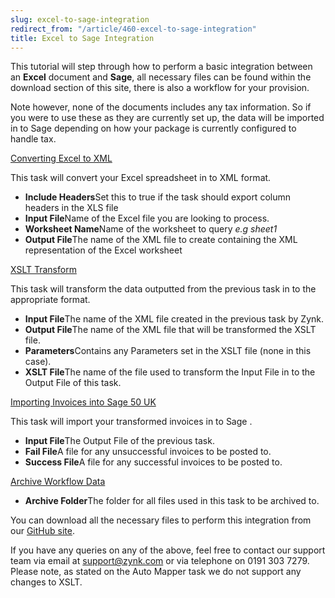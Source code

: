 ```yaml
---
slug: excel-to-sage-integration
redirect_from: "/article/460-excel-to-sage-integration"
title: Excel to Sage Integration
---
```

This tutorial will step through how to perform a basic integration between an **Excel** document and **Sage**, all necessary files can be found within the download section of this site, there is also a workflow for your provision.

Note however, none of the documents includes any tax information. So if you were to use these as they are currently set up, the data will be imported in to Sage depending on how your package is currently configured to handle tax.

[Converting Excel to XML](converting-excel-to-xml)

This task will convert your Excel spreadsheet in to XML format.

 * **Include Headers**Set this to true if the task should export column headers in the XLS file
 * **Input File**Name of the Excel file you are looking to process.
 * **Worksheet Name**Name of the worksheet to query *e.g sheet1*
 * **Output File**The name of the XML file to create containing the XML representation of the Excel worksheet

[XSLT Transform](xslt-transform)

This task will transform the data outputted from the previous task in to the appropriate format.

 * **Input File**The name of the XML file created in the previous task by Zynk.
 * **Output File**The name of the XML file that will be transformed the XSLT file.
 * **Parameters**Contains any Parameters set in the XSLT file (none in this case).
 * **XSLT File**The name of the file used to transform the Input File in to the Output File of this task.

[Importing Invoices into Sage 50 UK](importing-invoices-into-sage-50-uk)

This task will import your transformed invoices in to Sage .

 * **Input File**The Output File of the previous task.
 * **Fail File**A file for any unsuccessful invoices to be posted to.
 * **Success File**A file for any successful invoices to be posted to.

[Archive Workflow Data](archive-workflow-data)

 * **Archive Folder**The folder for all files used in this task to be archived to.

You can download all the necessary files to perform this integration from our [GitHub site](https://github.com/zynksoftware/samples/tree/master/Integration%20Samples/Excel%20to%20XML%20to%20Sage%2050).

If you have any queries on any of the above, feel free to contact our support team via email at support@zynk.com or via telephone on 0191 303 7279.  Please note, as stated on the Auto Mapper task we do not support any changes to XSLT.